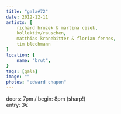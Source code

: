 ```yaml
---
title: "gala#72"
date: 2012-12-11
artists: [
    richard bruzek & martina cizek,
    kollektiv/rauschen,
    matthias kranebitter & florian fennes,
    tim blechmann
]
location: {
    name: "brut",
}
tags: [gala]
image: ""
photos: "edward chapon"
---
```

doors: 7pm / begin: 8pm (sharp!)  
entry: 3€

